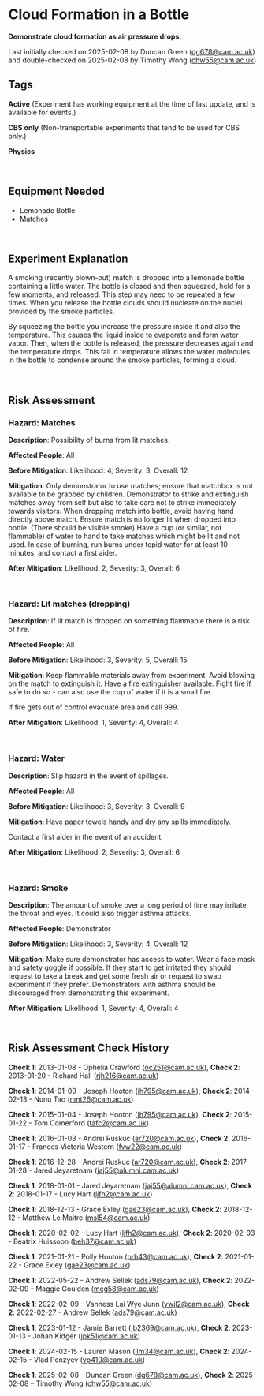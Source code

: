 # Cloud Formation in a Bottle

**Demonstrate cloud formation as air pressure drops.**

Last initially checked on 2025-02-08 by Duncan Green (dg678@cam.ac.uk) and double-checked on 2025-02-08 by Timothy Wong (chw55@cam.ac.uk)

## Tags
<!--- Start Tags (DO NOT REMOVE THIS COMMENT) --->

**Active** (Experiment has working equipment at the time of last update, and is available for events.)

**CBS only** (Non-transportable experiments that tend to be used for CBS only.)

**Physics**
<!--- End Tags (DO NOT REMOVE THIS COMMENT) --->

<br/>

## Equipment Needed 
- Lemonade Bottle
- Matches

<br/>

## Experiment Explanation 

A smoking (recently blown-out) match is dropped into a lemonade bottle containing a little water. The bottle is closed and then squeezed, held for a few moments, and released. This step may need to be repeated a few times. When you release the bottle clouds should nucleate on the nuclei provided by the smoke particles.

By squeezing the bottle you increase the pressure inside it and also the temperature. This causes the liquid inside to evaporate and form water vapor. Then, when the bottle is released, the pressure decreases again and the temperature drops. This fall in temperature allows the water molecules in the bottle to condense around the smoke particles, forming a cloud. 

<br/>

## Risk Assessment

### **Hazard**: Matches

**Description**: Possibility of burns from lit matches.

**Affected People**: All

**Before Mitigation**: Likelihood: 4, Severity: 3, Overall: 12

**Mitigation**: Only demonstrator to use matches; ensure that matchbox is not available to be grabbed by children.
Demonstrator to strike and extinguish matches away from self but also to take care not to strike immediately towards visitors.
When dropping match into bottle, avoid having hand directly above match.
Ensure match is no longer lit when dropped into bottle. (There should be visible smoke)
Have a cup (or similar, not flammable) of water to hand to take matches which might be lit and not used.
In case of burning, run burns under tepid water for at least 10 minutes, and contact a first aider.

**After Mitigation**: Likelihood: 2, Severity: 3, Overall: 6

<br/>

### **Hazard**: Lit matches (dropping)

**Description**: If lit match is dropped on something flammable there is a risk of fire.

**Affected People**: All

**Before Mitigation**: Likelihood: 3, Severity: 5, Overall: 15

**Mitigation**: Keep flammable materials away from experiment. Avoid blowing on the match to extinguish it. Have a fire extinguisher available. Fight fire if safe to do so - can also use the cup of water if it is a small fire.

If fire gets out of control evacuate area and call 999.

**After Mitigation**: Likelihood: 1, Severity: 4, Overall: 4

<br/>

### **Hazard**: Water

**Description**: Slip hazard in the event of spillages.

**Affected People**: All

**Before Mitigation**: Likelihood: 3, Severity: 3, Overall: 9

**Mitigation**: Have paper towels handy and dry any spills immediately.

Contact a first aider in the event of an accident.

**After Mitigation**: Likelihood: 2, Severity: 3, Overall: 6

<br/>

### **Hazard**: Smoke

**Description**: The amount of smoke over a long period of time may irritate the throat and eyes. It could also trigger asthma attacks.

**Affected People**: Demonstrator

**Before Mitigation**: Likelihood: 3, Severity: 4, Overall: 12

**Mitigation**: Make sure demonstrator has access to water. Wear a face mask and safety goggle if possible. If they start to get irritated they should request to take a break and get some fresh air or request to swap experiment if they prefer. Demonstrators with asthma should be discouraged from demonstrating this experiment.

**After Mitigation**: Likelihood: 1, Severity: 4, Overall: 4

<br/>

## Risk Assessment Check History 

**Check 1**: 2013-01-08 - Ophelia Crawford (oc251@cam.ac.uk), **Check 2**: 2013-01-20 - Richard Hall (rjh216@cam.ac.uk)

**Check 1**: 2014-01-09 - Joseph Hooton (jh795@cam.ac.uk), **Check 2**: 2014-02-13 - Nunu Tao (nmt26@cam.ac.uk)

**Check 1**: 2015-01-04 - Joseph Hooton (jh795@cam.ac.uk), **Check 2**: 2015-01-22 - Tom Comerford (tafc2@cam.ac.uk)

**Check 1**: 2016-01-03 - Andrei Ruskuc (ar720@cam.ac.uk), **Check 2**: 2016-01-17 - Frances Victoria Western (fvw22@cam.ac.uk)

**Check 1**: 2016-12-28 - Andrei Ruskuc (ar720@cam.ac.uk), **Check 2**: 2017-01-28 - Jared Jeyaretnam (jaj55@alumni.cam.ac.uk)

**Check 1**: 2018-01-01 - Jared Jeyaretnam (jaj55@alumni.cam.ac.uk), **Check 2**: 2018-01-17 - Lucy Hart (ljfh2@cam.ac.uk)

**Check 1**: 2018-12-13 - Grace Exley (gae23@cam.ac.uk), **Check 2**: 2018-12-12 - Matthew Le Maitre (msl54@cam.ac.uk)

**Check 1**: 2020-02-02 - Lucy Hart (ljfh2@cam.ac.uk), **Check 2**: 2020-02-03 - Beatrix Huissoon (beh37@cam.ac.uk)

**Check 1**: 2021-01-21 - Polly Hooton (prh43@cam.ac.uk), **Check 2**: 2021-01-22 - Grace Exley (gae23@cam.ac.uk)

**Check 1**: 2022-05-22 - Andrew Sellek (ads79@cam.ac.uk), **Check 2**: 2022-02-09 - Maggie Goulden (mcg58@cam.ac.uk)

**Check 1**: 2022-02-09 - Vanness Lai Wye Junn (vwjl2@cam.ac.uk), **Check 2**: 2022-02-27 - Andrew Sellek (ads79@cam.ac.uk)

**Check 1**: 2023-01-12 - Jamie Barrett (jb2369@cam.ac.uk), **Check 2**: 2023-01-13 - Johan Kidger (jpk51@cam.ac.uk)

**Check 1**: 2024-02-15 - Lauren Mason (llm34@cam.ac.uk), **Check 2**: 2024-02-15 - Vlad Penzyev (vp410@cam.ac.uk)

**Check 1**: 2025-02-08 - Duncan Green (dg678@cam.ac.uk), **Check 2**: 2025-02-08 – Timothy Wong (chw55@cam.ac.uk)
